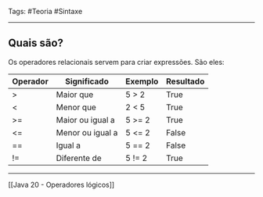 Tags: #Teoria #Sintaxe 

---
## Quais são?

Os operadores relacionais servem para criar expressões. São eles:

| Operador | Significado      | Exemplo | Resultado |
| -------- | ---------------- | ------- | --------- |
| >        | Maior que        | 5 > 2   | True      |
| <        | Menor que        | 2 < 5   | True      |
| >=       | Maior ou igual a | 5 >= 2  | True      |
| <=       | Menor ou igual a | 5 <= 2  | False     |
| ==       | Igual a          | 5 == 2  | False     |
| !=       | Diferente de     | 5 != 2  | True      |

---

[[Java 20 - Operadores lógicos]]